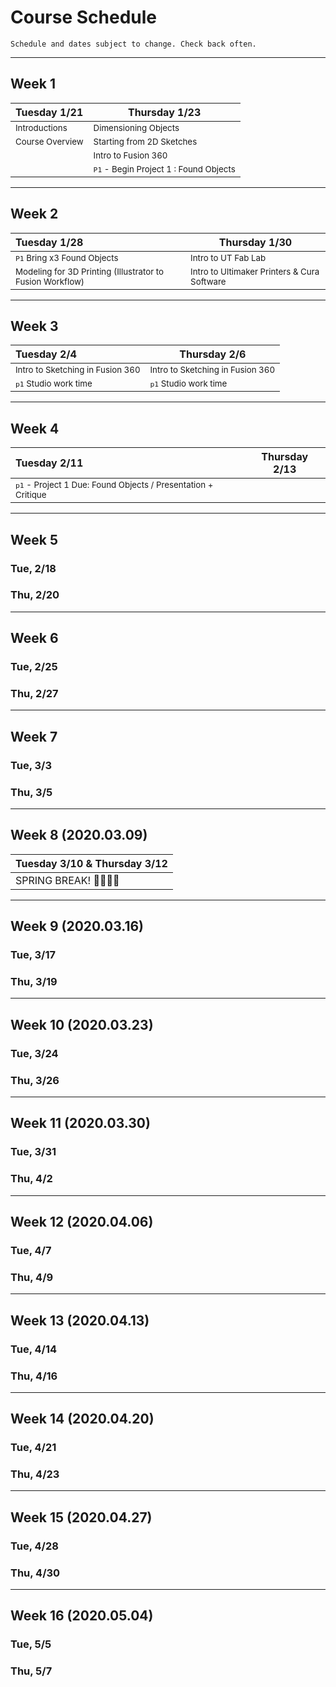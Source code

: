 # Course Schedule

```
Schedule and dates subject to change. Check back often.
```

---
## Week 1

| Tuesday 1/21 | Thursday 1/23 |
| :---     | ------   |
| <sub>Introductions</sub>    | <sub>Dimensioning Objects</sub> |
| <sub>Course Overview</sub>  | <sub>Starting from 2D Sketches</sub> |
|  | <sub>Intro to Fusion 360</sub>   |
|  | <sub>`P1` - Begin Project 1 : Found Objects</sub> |

---
## Week 2

| Tuesday 1/28 | Thursday 1/30 |
| :---     | ------   |
| <sub> `P1` Bring x3 Found Objects </sub> | <sub> Intro to UT Fab Lab</sub>|
| <sub> Modeling for 3D Printing (Illustrator to Fusion Workflow) </sub> | <sub> Intro to Ultimaker Printers & Cura Software |


---
## Week 3 

| Tuesday 2/4 | Thursday 2/6 |
| :---     | ------   |
| <sub> Intro to Sketching in Fusion 360 </sub> |  <sub> Intro to Sketching in Fusion 360 </sub> |
| <sub> `p1` Studio work time </sub> | <sub> `p1` Studio work time </sub> |


---
## Week 4

| Tuesday 2/11 | Thursday 2/13 |
| :---     | ------   |
| <sub> `p1` - Project 1 Due: Found Objects / Presentation + Critique</sub> |  |

---

## Week 5
### Tue, 2/18
### Thu, 2/20

---
## Week 6
### Tue, 2/25
### Thu, 2/27

---
## Week 7
### Tue, 3/3
### Thu, 3/5

---
## Week 8 (2020.03.09)

| Tuesday 3/10 & Thursday 3/12 |
| :---     |
| SPRING BREAK! 👏🎉🥂😸 |

---
## Week 9 (2020.03.16)
### Tue, 3/17
### Thu, 3/19

---
## Week 10 (2020.03.23)
### Tue, 3/24
### Thu, 3/26

---
## Week 11 (2020.03.30)
### Tue, 3/31
### Thu, 4/2

---
## Week 12 (2020.04.06)
### Tue, 4/7
### Thu, 4/9

---
## Week 13 (2020.04.13)
### Tue, 4/14
### Thu, 4/16

---
## Week 14 (2020.04.20)
### Tue, 4/21
### Thu, 4/23

---
## Week 15 (2020.04.27)
### Tue, 4/28
### Thu, 4/30

---
## Week 16 (2020.05.04)
### Tue, 5/5
### Thu, 5/7

